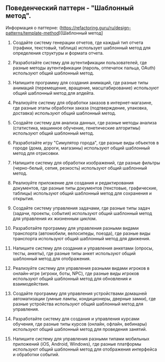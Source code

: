 ## Поведенческий паттерн - "Шаблонный метод".

Информация о паттерне: (https://refactoring.guru/ru/design-patterns/template-method)[Шаблонный метод]

1. Создайте систему генерации отчетов, где каждый тип отчета (графики, текстовый, таблица) использует шаблонный метод для определения структуры и формата отчета.

2. Разработайте систему для аутентификации пользователей, где разные методы аутентификации (пароль, отпечаток пальца, OAuth) используют общий шаблонный метод.

3. Напишите программу для создания анимаций, где разные типы анимаций (перемещение, вращение, масштабирование) используют общий шаблонный метод для апдейта.

4. Реализуйте систему для обработки заказов в интернет-магазине, где разные этапы обработки заказа (подтверждение, упаковка, доставка) используют общий шаблонный метод.

5. Создайте систему для анализа данных, где разные методы анализа (статистика, машинное обучение, генетические алгоритмы) используют общий шаблонный метод.

6. Разработайте игру "Симулятор города", где разные виды объектов в городе (дома, дороги, магазины) используют общий шаблонный метод для отрисовки.

7. Напишите систему для обработки изображений, где разные фильтры (черно-белый, сепия, резкость) используют общий шаблонный метод.

8. Реализуйте приложение для создания и редактирования документов, где разные типы документов (текстовые, графические, таблицы) используют общий шаблонный метод для сохранения и открытия.

9. Создайте систему управления задачами, где разные типы задач (задачи, проекты, события) используют общий шаблонный метод для управления их жизненным циклом.

10. Разработайте программу для управления разными видами транспорта (автомобили, велосипеды, поезда), где разные виды транспорта используют общий шаблонный метод для движения.

11. Напишите систему для создания и управления анкетами (опросы, тесты, анкеты), где разные типы анкет используют общий шаблонный метод для отображения.

12. Реализуйте систему для управления разными видами игроков в онлайн-игре (игроки, боты, NPC), где разные виды игроков используют общий шаблонный метод для обновления и взаимодействия.

13. Создайте программу для управления устройствами домашней автоматизации (умные лампы, кондиционеры, дверные замки), где разные устройства используют общий шаблонный метод для управления.

14. Разработайте систему для создания и управления курсами обучения, где разные типы курсов (онлайн, офлайн, вебинары) используют общий шаблонный метод для проведения занятий.

15. Напишите систему для управления разными типами мобильных приложений (iOS, Android, Windows), где разные платформы используют общий шаблонный метод для отображения интерфейса и обработки событий.